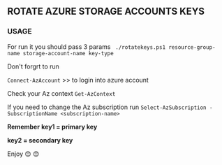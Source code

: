 ## ROTATE AZURE STORAGE ACCOUNTS KEYS

### USAGE
For run it you should pass 3 params
` ./rotatekeys.ps1 resource-group-name storage-account-name key-type`

Don't forgrt to run

`Connect-AzAccount` >>  to login into azure account

Check your Az context
`Get-AzContext`

If you need to change the Az subscription run 
`Select-AzSubscription -SubscriptionName <subscription-name>`

**Remember**
**key1 = primary key**

**key2 = secondary key**

Enjoy :blush: :blush:
